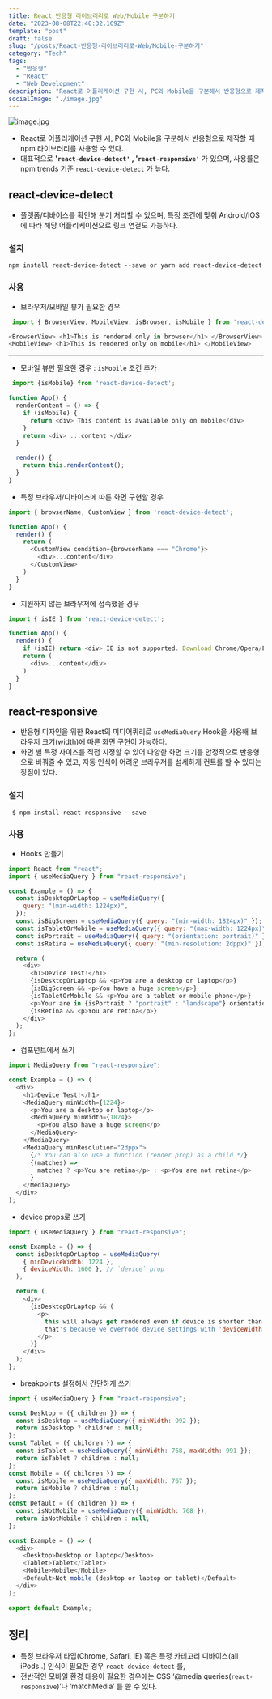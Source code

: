 ```yaml
---
title: React 반응형 라이브러리로 Web/Mobile 구분하기
date: "2023-08-08T22:40:32.169Z"
template: "post"
draft: false
slug: "/posts/React-반응형-라이브러리로-Web/Mobile-구분하기"
category: "Tech"
tags:
  - "반응형"
  - "React"
  - "Web Development"
description: "React로 어플리케이션 구현 시, PC와 Mobile을 구분해서 반응형으로 제작할 때 npm 라이브러리를 사용할 수 있다."
socialImage: "./image.jpg"
---
```


![image.jpg](./image.jpg)

- React로 어플리케이션 구현 시, PC와 Mobile을 구분해서 반응형으로 제작할 때 npm 라이브러리를 사용할 수 있다.
- 대표적으로 **'`react-device-detect'` , '`react-responsive'`** 가 있으며, 사용률은 npm trends 기준 `react-device-detect` 가 높다.

## **react-device-detect**

- 플랫폼/디바이스를 확인해 분기 처리할 수 있으며, 특정 조건에 맞춰 Android/IOS에 따라 해당 어플리케이션으로 링크 연결도 가능하다.

### 설치

```
npm install react-device-detect --save or yarn add react-device-detect
```

### 사용

- 브라우저/모바일 뷰가 필요한 경우

```javascript
 import { BrowserView, MobileView, isBrowser, isMobile } from 'react-device-detect';

<BrowserView> <h1>This is rendered only in browser</h1> </BrowserView>
<MobileView> <h1>This is rendered only on mobile</h1> </MobileView>
```

---

- 모바일 뷰만 필요한 경우 : `isMobile` 조건 추가

```javascript
 import {isMobile} from 'react-device-detect';

function App() {
  renderContent = () => {
    if (isMobile) {
      return <div> This content is available only on mobile</div>
    }
    return <div> ...content </div>
  }

  render() {
    return this.renderContent();
  }
}
```

- 특정 브라우저/디바이스에 따른 화면 구현할 경우

```javascript
import { browserName, CustomView } from 'react-device-detect';

function App() {
  render() {
    return (
      <CustomView condition={browserName === "Chrome"}>
        <div>...content</div>
      </CustomView>
    )
  }
}
```

- 지원하지 않는 브라우저에 접속했을 경우

```javascript
import { isIE } from 'react-device-detect';

function App() {
  render() {
    if (isIE) return <div> IE is not supported. Download Chrome/Opera/Firefox </div>
    return (
      <div>...content</div>
    )
  }
}
```

## **react-responsive**

- 반응형 디자인을 위한 React의 미디어쿼리로 `useMediaQuery` Hook을 사용해 브라우저 크기(width)에 따른 화면 구현이 가능하다.
- 화면 별 특정 사이즈를 직접 지정할 수 있어 다양한 화면 크기를 안정적으로 반응형으로 바꿔줄 수 있고, 자동 인식이 어려운 브라우저를 섬세하게 컨트롤 할 수 있다는 장점이 있다.

### 설치

```
 $ npm install react-responsive --save
```

### 사용

- Hooks 만들기

```javascript
import React from "react";
import { useMediaQuery } from "react-responsive";

const Example = () => {
  const isDesktopOrLaptop = useMediaQuery({
    query: "(min-width: 1224px)",
  });
  const isBigScreen = useMediaQuery({ query: "(min-width: 1824px)" });
  const isTabletOrMobile = useMediaQuery({ query: "(max-width: 1224px)" });
  const isPortrait = useMediaQuery({ query: "(orientation: portrait)" });
  const isRetina = useMediaQuery({ query: "(min-resolution: 2dppx)" });

  return (
    <div>
      <h1>Device Test!</h1>
      {isDesktopOrLaptop && <p>You are a desktop or laptop</p>}
      {isBigScreen && <p>You have a huge screen</p>}
      {isTabletOrMobile && <p>You are a tablet or mobile phone</p>}
      <p>Your are in {isPortrait ? "portrait" : "landscape"} orientation</p>
      {isRetina && <p>You are retina</p>}
    </div>
  );
};
```

- 컴포넌트에서 쓰기

```javascript
import MediaQuery from "react-responsive";

const Example = () => (
  <div>
    <h1>Device Test!</h1>
    <MediaQuery minWidth={1224}>
      <p>You are a desktop or laptop</p>
      <MediaQuery minWidth={1824}>
        <p>You also have a huge screen</p>
      </MediaQuery>
    </MediaQuery>
    <MediaQuery minResolution="2dppx">
      {/* You can also use a function (render prop) as a child */}
      {(matches) =>
        matches ? <p>You are retina</p> : <p>You are not retina</p>
      }
    </MediaQuery>
  </div>
);
```

- device props로 쓰기

```javascript
import { useMediaQuery } from "react-responsive";

const Example = () => {
  const isDesktopOrLaptop = useMediaQuery(
    { minDeviceWidth: 1224 },
    { deviceWidth: 1600 }, // `device` prop
  );

  return (
    <div>
      {isDesktopOrLaptop && (
        <p>
          this will always get rendered even if device is shorter than 1224px,
          that's because we overrode device settings with 'deviceWidth: 1600'.
        </p>
      )}
    </div>
  );
};
```

- breakpoints 설정해서 간단하게 쓰기

```javascript
import { useMediaQuery } from "react-responsive";

const Desktop = ({ children }) => {
  const isDesktop = useMediaQuery({ minWidth: 992 });
  return isDesktop ? children : null;
};
const Tablet = ({ children }) => {
  const isTablet = useMediaQuery({ minWidth: 768, maxWidth: 991 });
  return isTablet ? children : null;
};
const Mobile = ({ children }) => {
  const isMobile = useMediaQuery({ maxWidth: 767 });
  return isMobile ? children : null;
};
const Default = ({ children }) => {
  const isNotMobile = useMediaQuery({ minWidth: 768 });
  return isNotMobile ? children : null;
};

const Example = () => (
  <div>
    <Desktop>Desktop or laptop</Desktop>
    <Tablet>Tablet</Tablet>
    <Mobile>Mobile</Mobile>
    <Default>Not mobile (desktop or laptop or tablet)</Default>
  </div>
);

export default Example;
```

## 정리

- 특정 브라우저 타입(Chrome, Safari, IE) 혹은 특정 카테고리 디바이스(all iPods..) 인식이 필요한 경우 `react-device-detect` 를,
- 전반적인 모바일 환경 대응이 필요한 경우에는 CSS ‘@media queries(`react-responsive`)’나 ‘matchMedia’ 를 쓸 수 있다.
